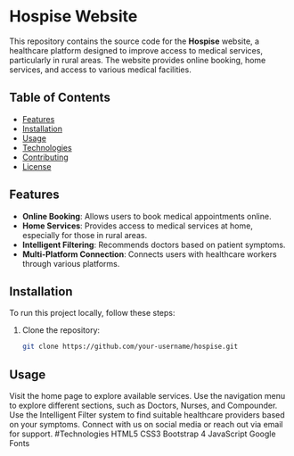 # Hospise Website

This repository contains the source code for the **Hospise** website, a healthcare platform designed to improve access to medical services, particularly in rural areas. The website provides online booking, home services, and access to various medical facilities.

## Table of Contents
- [Features](#features)
- [Installation](#installation)
- [Usage](#usage)
- [Technologies](#technologies)
- [Contributing](#contributing)
- [License](#license)

## Features

- **Online Booking**: Allows users to book medical appointments online.
- **Home Services**: Provides access to medical services at home, especially for those in rural areas.
- **Intelligent Filtering**: Recommends doctors based on patient symptoms.
- **Multi-Platform Connection**: Connects users with healthcare workers through various platforms.

## Installation

To run this project locally, follow these steps:

1. Clone the repository:
   ```bash
   git clone https://github.com/your-username/hospise.git
##  Usage
Visit the home page to explore available services.
Use the navigation menu to explore different sections, such as Doctors, Nurses, and Compounder.
Use the Intelligent Filter system to find suitable healthcare providers based on your symptoms.
Connect with us on social media or reach out via email for support.
#Technologies
HTML5
CSS3
Bootstrap 4
JavaScript
Google Fonts
